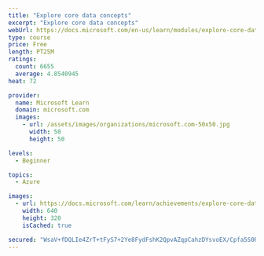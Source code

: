 ```yaml
---
title: "Explore core data concepts"
excerpt: "Explore core data concepts"
webUrl: https://docs.microsoft.com/en-us/learn/modules/explore-core-data-concepts/
type: course
price: Free
length: PT25M
ratings:
  count: 6655
  average: 4.8540945
heat: 72

provider:
  name: Microsoft Learn
  domain: microsoft.com
  images:
    - url: /assets/images/organizations/microsoft.com-50x50.jpg
      width: 50
      height: 50

levels:
  - Beginner

topics:
  - Azure

images:
  - url: https://docs.microsoft.com/learn/achievements/explore-core-data-concepts-social.png
    width: 640
    height: 320
    isCached: true

secured: "WsaV+fDQLIe4ZrT+tFyS7+2Ye8FydFshK2QpvAZqpCahzDYsvoEX/Cpfa5S0RvLJ+WVXD80JDLOgEgnfXLVxh+F91pw6TGXyfJXLn1i73oBp/z5Uwx2HPiuO0lWNC0Fg2JCSPoOfBtXvnB4vAiJpwH1Q3o4nlidm6arWe/9mYtcTCKhc8hKCDfVSjUB499d3P8cTXBVGmZ53tU77HNwWiizphEw4O7oL58pdVgnw3+94+PboiMF2XZmIvCgECknkPnox+uPVxIWiayKxZe5R3irMEq+3GjATToZc0agLVBvrhXVMlyv1z0Akc8PQFnJQQfmux1OG8qez8V1BRdQ21Wg2JhpFElwYmJ61oP/mwOi/BArZvHKCThnOM1AvfqFtQCtEAU9aOhbTHU/EJ6YFLTc+UUWSHh1vwyMSbXzJp2w=;louf6cBd+FKhn9zLjcdLPw=="
---
```


